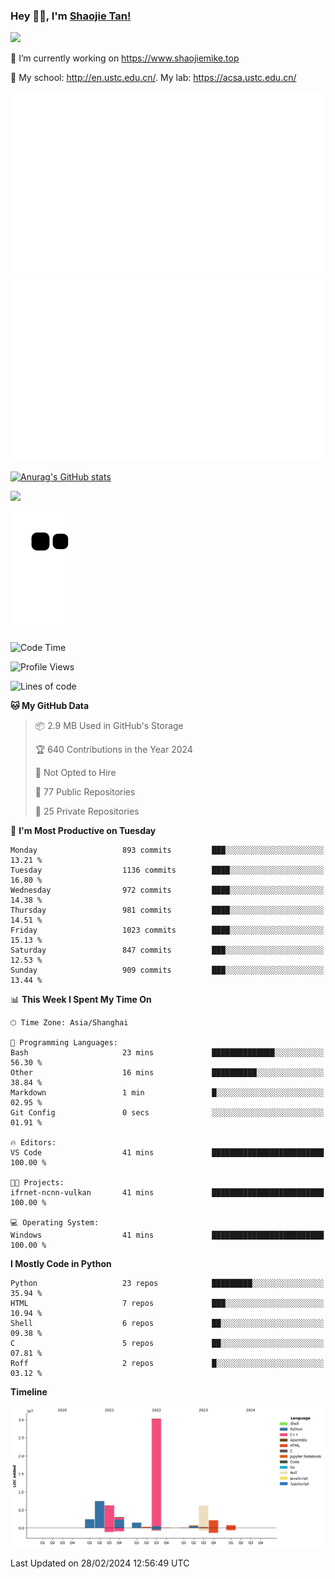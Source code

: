 

<!--
**Kirrito-k423/Kirrito-k423** is a ✨ _special_ ✨ repository because its `README.md` (this file) appears on your GitHub profile.

Here are some ideas to get you started:

- 🔭 I’m currently working on ...
- 🌱 I’m currently learning ...
- 👯 I’m looking to collaborate on ...
- 🤔 I’m looking for help with ...
- 💬 Ask me about ...
- 📫 How to reach me: ...
- 😄 Pronouns: ...
- ⚡ Fun fact: ...
-->
### Hey 👋🏽, I'm [Shaojie Tan!](http://home.ustc.edu.cn/~shaojiemike/about)

![](https://visitor-badge.glitch.me/badge?page_id=Kirrito-k423.Kirrito-k423)

🔭 I’m currently working on https://www.shaojiemike.top

👯 My school: http://en.ustc.edu.cn/. My lab: https://acsa.ustc.edu.cn/

![](https://github.com/Kirrito-k423/github-stats/blob/master/generated/overview.svg)
![](https://github.com/Kirrito-k423/github-stats/blob/master/generated/languages.svg)

[![Anurag's GitHub stats](https://github-readme-stats.vercel.app/api?username=Kirrito-k423&theme=flag-india&show_icons=true&hide=stars,prs,issues,contribs)](https://github.com/anuraghazra/github-readme-stats)

![](https://github-profile-summary-cards.vercel.app/api/cards/profile-details?username=Kirrito-k423&theme=vue)

![snake gif](https://github.com/Kirrito-k423/Kirrito-k423/blob/output/github-contribution-grid-snake.svg)

<!--START_SECTION:waka-->
![Code Time](http://img.shields.io/badge/Code%20Time-641%20hrs%207%20mins-blue)

![Profile Views](http://img.shields.io/badge/Profile%20Views-5-blue)

![Lines of code](https://img.shields.io/badge/From%20Hello%20World%20I%27ve%20Written-60.7%20million%20lines%20of%20code-blue)

**🐱 My GitHub Data** 

> 📦 2.9 MB Used in GitHub's Storage 
 > 
> 🏆 640 Contributions in the Year 2024
 > 
> 🚫 Not Opted to Hire
 > 
> 📜 77 Public Repositories 
 > 
> 🔑 25 Private Repositories 
 > 
📅 **I'm Most Productive on Tuesday** 

```text
Monday                   893 commits         ███░░░░░░░░░░░░░░░░░░░░░░   13.21 % 
Tuesday                  1136 commits        ████░░░░░░░░░░░░░░░░░░░░░   16.80 % 
Wednesday                972 commits         ████░░░░░░░░░░░░░░░░░░░░░   14.38 % 
Thursday                 981 commits         ████░░░░░░░░░░░░░░░░░░░░░   14.51 % 
Friday                   1023 commits        ████░░░░░░░░░░░░░░░░░░░░░   15.13 % 
Saturday                 847 commits         ███░░░░░░░░░░░░░░░░░░░░░░   12.53 % 
Sunday                   909 commits         ███░░░░░░░░░░░░░░░░░░░░░░   13.44 % 
```


📊 **This Week I Spent My Time On** 

```text
🕑︎ Time Zone: Asia/Shanghai

💬 Programming Languages: 
Bash                     23 mins             ██████████████░░░░░░░░░░░   56.30 % 
Other                    16 mins             ██████████░░░░░░░░░░░░░░░   38.84 % 
Markdown                 1 min               █░░░░░░░░░░░░░░░░░░░░░░░░   02.95 % 
Git Config               0 secs              ░░░░░░░░░░░░░░░░░░░░░░░░░   01.91 % 

🔥 Editors: 
VS Code                  41 mins             █████████████████████████   100.00 % 

🐱‍💻 Projects: 
ifrnet-ncnn-vulkan       41 mins             █████████████████████████   100.00 % 

💻 Operating System: 
Windows                  41 mins             █████████████████████████   100.00 % 
```

**I Mostly Code in Python** 

```text
Python                   23 repos            █████████░░░░░░░░░░░░░░░░   35.94 % 
HTML                     7 repos             ███░░░░░░░░░░░░░░░░░░░░░░   10.94 % 
Shell                    6 repos             ██░░░░░░░░░░░░░░░░░░░░░░░   09.38 % 
C                        5 repos             ██░░░░░░░░░░░░░░░░░░░░░░░   07.81 % 
Roff                     2 repos             █░░░░░░░░░░░░░░░░░░░░░░░░   03.12 % 
```



**Timeline**

![Lines of Code chart](https://raw.githubusercontent.com/Kirrito-k423/Kirrito-k423/main/assets/bar_graph.png)


 Last Updated on 28/02/2024 12:56:49 UTC
<!--END_SECTION:waka-->

